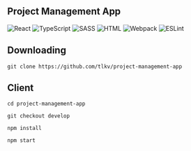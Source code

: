 ## Project Management App

![React](https://img.shields.io/badge/-React-0D1117?style=for-the-badge&logo=React)
![TypeScript](https://img.shields.io/badge/-TypeScript-0D1117?style=for-the-badge&logo=TypeScript)
![SASS](https://img.shields.io/badge/-SASS-0D1117?style=for-the-badge&logo=sass)
![HTML](https://img.shields.io/badge/-HTML-0D1117?style=for-the-badge&logo=html5)
![Webpack](https://img.shields.io/badge/-Webpack-0D1117?style=for-the-badge&logo=Webpack)
![ESLint](https://img.shields.io/badge/-ESLint-0D1117?style=for-the-badge&logo=ESLint)

## Downloading

`git clone https://github.com/tlkv/project-management-app`

## Client

```
cd project-management-app

git checkout develop

npm install

npm start
```

